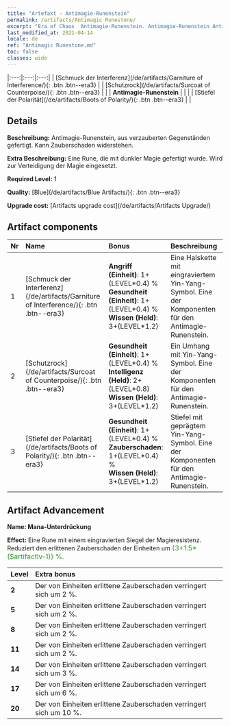 ```yaml
---
title: "Artefakt - Antimagie-Runenstein"
permalink: /artifacts/Antimagic Runestone/
excerpt: "Era of Chaos  Antimagie-Runenstein. Antimagie-Runenstein Antimagie-Runenstein, aus verzauberten Gegenständen gefertigt. Kann Zauberschaden widerstehen."
last_modified_at: 2021-04-14
locale: de
ref: "Antimagic Runestone.md"
toc: false
classes: wide
---
```


  |:---:|:---:|:---:| 
  | [Schmuck der Interferenz](/de/artifacts/Garniture of Interference/){: .btn .btn--era3} |   | [Schutzrock](/de/artifacts/Surcoat of Counterpoise/){: .btn .btn--era3} | 
  |   | **Antimagie-Runenstein** |  | 
  |   | [Stiefel der Polarität](/de/artifacts/Boots of Polarity/){: .btn .btn--era3} |   | 


## Details

 **Beschreibung:** Antimagie-Runenstein, aus verzauberten Gegenständen gefertigt. Kann Zauberschaden widerstehen.

 **Extra Beschreibung:** Eine Rune, die mit dunkler Magie gefertigt wurde. Wird zur Verteidigung der Magie eingesetzt.

 **Required Level:** 1

 **Quality:** [Blue](/de/artifacts/Blue Artifacts/){: .btn .btn--era3}

 **Upgrade cost:** [Artifacts upgrade cost](/de/artifacts/Artifacts Upgrade/)



## Artifact components

  | Nr |    Name    |   Bonus | Beschreibung | 
  |:---|:-----------|:--------|:------------| 
  | 1 | [Schmuck der Interferenz](/de/artifacts/Garniture of Interference/){: .btn .btn--era3} | **Angriff (Einheit)**: 1+(LEVEL\*0.4) %<br/>**Gesundheit (Einheit)**: 1+(LEVEL\*0.4) %<br/>**Wissen (Held)**: 3+(LEVEL\*1.2) | Eine Halskette mit eingraviertem Yin-Yang-Symbol. Eine der Komponenten für den Antimagie-Runenstein. | 
  | 2 | [Schutzrock](/de/artifacts/Surcoat of Counterpoise/){: .btn .btn--era3} | **Gesundheit (Einheit)**: 1+(LEVEL\*0.4) %<br/>**Intelligenz (Held)**: 2+(LEVEL\*0.8)<br/>**Wissen (Held)**: 3+(LEVEL\*1.2) | Ein Umhang mit Yin-Yang-Symbol. Eine der Komponenten für den Antimagie-Runenstein. | 
  | 3 | [Stiefel der Polarität](/de/artifacts/Boots of Polarity/){: .btn .btn--era3} | **Gesundheit (Einheit)**: 1+(LEVEL\*0.4) %<br/>**Zauberschaden**: 1+(LEVEL\*0.4) %<br/>**Wissen (Held)**: 3+(LEVEL\*1.2) | Stiefel mit geprägtem Yin-Yang-Symbol. Eine der Komponenten für den Antimagie-Runenstein. | 


## Artifact Advancement

 **Name: Mana-Unterdrückung**

 **Effect:** Eine Rune mit einem eingravierten Siegel der Magieresistenz. Reduziert den erlittenen Zauberschaden der Einheiten um <span style="color: #1ca216;font-size:16px">{3+1.5*($artifactlv-1)} %</span>.

  |  Level  |    Extra bonus  | 
  |:--------|:----------------| 
  | **2** | Der von Einheiten erlittene Zauberschaden verringert sich um 2 %. | 
  | **5** | Der von Einheiten erlittene Zauberschaden verringert sich um 2 %. | 
  | **8** | Der von Einheiten erlittene Zauberschaden verringert sich um 2 %. | 
  | **11** | Der von Einheiten erlittene Zauberschaden verringert sich um 2 %. | 
  | **14** | Der von Einheiten erlittene Zauberschaden verringert sich um 3 %. | 
  | **17** | Der von Einheiten erlittene Zauberschaden verringert sich um 6 %. | 
  | **20** | Der von Einheiten erlittene Zauberschaden verringert sich um 10 %. | 
